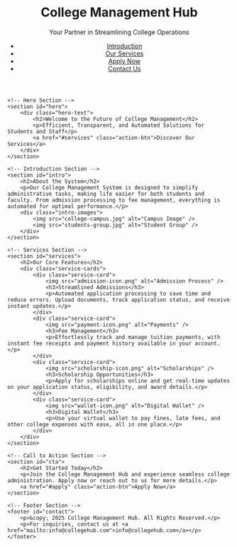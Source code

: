 <html lang="en">

<head>
    <meta charset="UTF-8">
    <meta name="viewport" content="width=device-width, initial-scale=1.0">
    <title>College Management System</title>
    <link rel="stylesheet" href="styles.css">
    <script src="script.js" defer></script>
</head>

<body>
    <!-- Header Section -->
    <header>
        <div class="logo">
            <h1>College Management Hub</h1>
            <p>Your Partner in Streamlining College Operations</p>
        </div>
        <nav>
            <ul>
                <li><a href="#intro">Introduction</a></li>
                <li><a href="#services">Our Services</a></li>
                <li><a href="#apply">Apply Now</a></li>
                <li><a href="#contact">Contact Us</a></li>
            </ul>
        </nav>
    </header>

    <!-- Hero Section -->
    <section id="hero">
        <div class="hero-text">
            <h2>Welcome to the Future of College Management</h2>
            <p>Efficient, Transparent, and Automated Solutions for Students and Staff</p>
            <a href="#services" class="action-btn">Discover Our Services</a>
        </div>
    </section>

    <!-- Introduction Section -->
    <section id="intro">
        <h2>About the System</h2>
        <p>Our College Management System is designed to simplify administrative tasks, making life easier for both students and faculty. From admission processing to fee management, everything is automated for optimal performance.</p>
        <div class="intro-images">
            <img src="college-campus.jpg" alt="Campus Image" />
            <img src="students-group.jpg" alt="Student Group" />
        </div>
    </section>

    <!-- Services Section -->
    <section id="services">
        <h2>Our Core Features</h2>
        <div class="service-cards">
            <div class="service-card">
                <img src="admission-icon.png" alt="Admission Process" />
                <h3>Streamlined Admissions</h3>
                <p>Automated application processing to save time and reduce errors. Upload documents, track application status, and receive instant updates.</p>
            </div>
            <div class="service-card">
                <img src="payment-icon.png" alt="Payments" />
                <h3>Fee Management</h3>
                <p>Effortlessly track and manage tuition payments, with instant fee receipts and payment history available in your account.</p>
            </div>
            <div class="service-card">
                <img src="scholarship-icon.png" alt="Scholarships" />
                <h3>Scholarship Opportunities</h3>
                <p>Apply for scholarships online and get real-time updates on your application status, eligibility, and award details.</p>
            </div>
            <div class="service-card">
                <img src="wallet-icon.png" alt="Digital Wallet" />
                <h3>Digital Wallet</h3>
                <p>Use your virtual wallet to pay fines, late fees, and other college expenses with ease, all in one place.</p>
            </div>
        </div>
    </section>

    <!-- Call to Action Section -->
    <section id="cta">
        <h2>Get Started Today</h2>
        <p>Join the College Management Hub and experience seamless college administration. Apply now or reach out to us for more details.</p>
        <a href="#apply" class="action-btn">Apply Now</a>
    </section>

    <!-- Footer Section -->
    <footer id="contact">
        <p>&copy; 2025 College Management Hub. All Rights Reserved.</p>
        <p>For inquiries, contact us at <a href="mailto:info@collegehub.com">info@collegehub.com</a></p>
    </footer>
</body>

</html>
